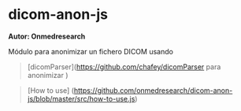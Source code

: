 # dicom-anon-js

**Autor: Onmedresearch**

Módulo para anonimizar un fichero DICOM usando 
> [dicomParser](https://github.com/chafey/dicomParser para anonimizar )

> [How to use] (https://github.com/onmedresearch/dicom-anon-js/blob/master/src/how-to-use.js)

